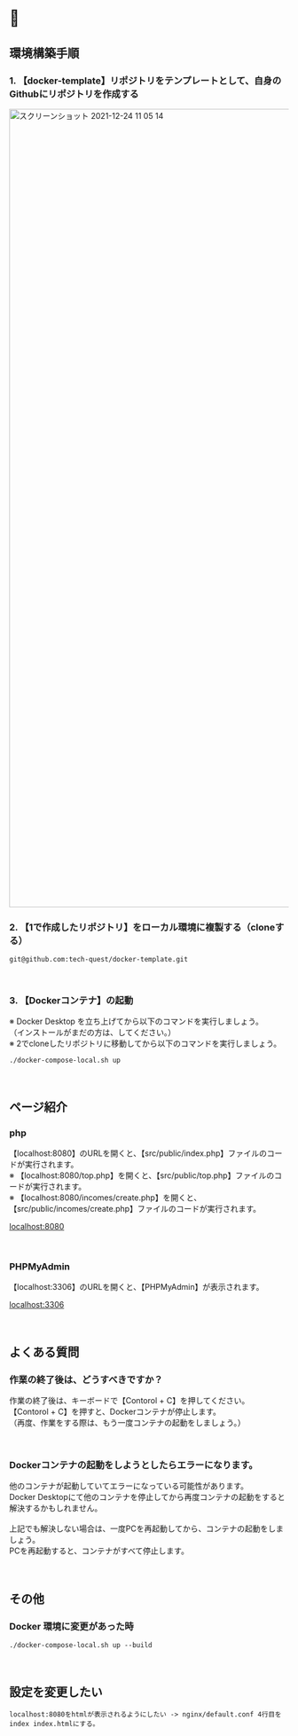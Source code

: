 # 🐳

## 環境構築手順

### 1. 【docker-template】リポジトリをテンプレートとして、自身のGithubにリポジトリを作成する

<img width="1440" alt="スクリーンショット 2021-12-24 11 05 14" src="https://user-images.githubusercontent.com/63081802/147306983-b09827a5-cdbd-4061-a1c3-390496b266a8.png">

<br>

### 2. 【1で作成したリポジトリ】をローカル環境に複製する（cloneする）

```
git@github.com:tech-quest/docker-template.git
```

<br>

### 3. 【Dockerコンテナ】の起動

※ Docker Desktop を立ち上げてから以下のコマンドを実行しましょう。
<br>
（インストールがまだの方は、してください。）
<br>
※ 2でcloneしたリポジトリに移動してから以下のコマンドを実行しましょう。

```
./docker-compose-local.sh up
```

<br>

## ページ紹介

### php

【localhost:8080】のURLを開くと、【src/public/index.php】ファイルのコードが実行されます。
<br>
※ 【localhost:8080/top.php】を開くと、【src/public/top.php】ファイルのコードが実行されます。
<br>
※ 【localhost:8080/incomes/create.php】を開くと、【src/public/incomes/create.php】ファイルのコードが実行されます。

[localhost:8080](http://localhost:8080)

<br>

### PHPMyAdmin

【localhost:3306】のURLを開くと、【PHPMyAdmin】が表示されます。

[localhost:3306](http://localhost:3306)

<br>

## よくある質問

### 作業の終了後は、どうすべきですか？

作業の終了後は、キーボードで【Contorol + C】を押してください。
<br>
【Contorol + C】を押すと、Dockerコンテナが停止します。
<br>
（再度、作業をする際は、もう一度コンテナの起動をしましょう。）

<br>

### Dockerコンテナの起動をしようとしたらエラーになります。

他のコンテナが起動していてエラーになっている可能性があります。
<br>
Docker Desktopにて他のコンテナを停止してから再度コンテナの起動をすると解決するかもしれません。
<br>
<br>
上記でも解決しない場合は、一度PCを再起動してから、コンテナの起動をしましょう。
<br>
PCを再起動すると、コンテナがすべて停止します。

<br>

## その他

### Docker 環境に変更があった時

```
./docker-compose-local.sh up --build
```

<br>

## 設定を変更したい

```
localhost:8080をhtmlが表示されるようにしたい -> nginx/default.conf 4行目を index index.htmlにする。
```
